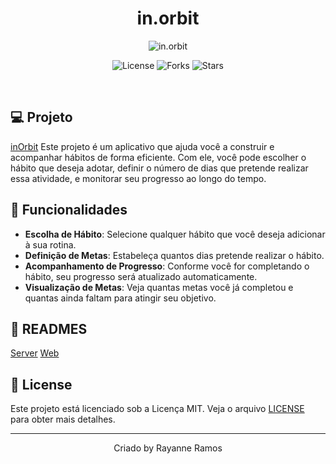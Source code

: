<h1 align='center'>in.orbit</h1>

<p align='center'>
  <img src='https://github.com/user-attachments/assets/1db9489e-d9b7-4f98-a139-ffea3dcd8712' alt='in.orbit' />
</p>

<p  align='center'>
  <img src='https://img.shields.io/badge/license-MIT-%23835afd' alt='License' />
  <img src='https://img.shields.io/badge/forks-MIT-%23835afd' alt='Forks' />
  <img src='https://img.shields.io/badge/stars-MIT-%23835afd' alt='Stars' />
</p>

<br>

## 💻 Projeto

[inOrbit](https://nlw-inorbit-ky6sa7qtr-rayanneramos-projects.vercel.app/) Este projeto é um aplicativo que ajuda você a construir e acompanhar hábitos de forma eficiente. Com ele, você pode escolher o hábito que deseja adotar, definir o número de dias que pretende realizar essa atividade, e monitorar seu progresso ao longo do tempo.

## 🔧 Funcionalidades

* <strong>Escolha de Hábito</strong>: Selecione qualquer hábito que você deseja adicionar à sua rotina.
* <strong>Definição de Metas</strong>: Estabeleça quantos dias pretende realizar o hábito.
* <strong>Acompanhamento de Progresso</strong>: Conforme você for completando o hábito, seu progresso será atualizado automaticamente.
* <strong>Visualização de Metas</strong>: Veja quantas metas você já completou e quantas ainda faltam para atingir seu objetivo.

## 🔗 READMES

<a href="https://github.com/RayanneRamos/nlw-inorbit/tree/master/server">Server</a>
<a href="https://github.com/RayanneRamos/nlw-inorbit/tree/master/web">Web</a>

## 📝 License

Este projeto está licenciado sob a Licença MIT. Veja o arquivo [LICENSE](LICENSE) para obter mais detalhes.

---

<p align='center'>Criado by Rayanne Ramos</p>
